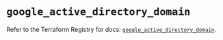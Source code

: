 # `google_active_directory_domain`

Refer to the Terraform Registry for docs: [`google_active_directory_domain`](https://registry.terraform.io/providers/hashicorp/google-beta/5.43.1/docs/resources/google_active_directory_domain).
